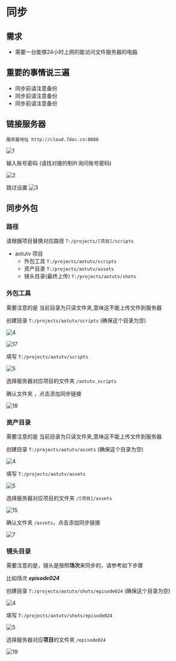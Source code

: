 # 同步
## 需求

* 需要一台能够24小时上网的能访问文件服务器的电脑

## 重要的事情说三遍
* 同步前请注意备份
* 同步前请注意备份
* 同步前请注意备份


## 链接服务器
`服务器地址 http://cloud.7doc.cn:8888`

![1](images/1.png)

输入账号密码 (请找对接的制片询问账号密码)

![2](images/2.png)

跳过设置
![3](images/3.png)






## 同步外包

### 路径
请根据项目替换对应路径 `T:/projects/[项目]/scripts` 

- aotutv 项目 
    - 外包工具 `T:/projects/aotutv/scripts` 
    - 资产目录 `T:/projects/aotutv/assets` 
    - 镜头目录(最终上传) `T:/projects/aotutv/shots`  


### **外包工具**
需要注意的是 当前目录为只读文件夹,意味这不能上传文件到服务器

创建目录 `T:/projects/aotutv/scripts` (确保这个目录为空)

![4](images/4.png)

![17](images/17.png)

填写 `T:/projects/aotutv/scripts`

![5](images/16.png)

选择服务器对应项目的文件夹 `/aotutv_scripts`


确认文件夹 ，点击添加同步链接

![18](images/18.png)


### **资产目录**
需要注意的是 当前目录为只读文件夹,意味这不能上传文件到服务器

创建目录 `T:/projects/aotutv/assets` (确保这个目录为空)

![4](images/4.png)

填写 `T:/projects/aotutv/assets`

![5](images/5.png)

选择服务器对应项目的文件夹 `/[项目]/assets`

![15](images/15.png)

确认文件夹 `/assets`，点击添加同步链接

![7](images/7.png)


### **镜头目录**
需要注意的是，镜头是按照**场次**来同步的，请参考如下步骤

比如场次 ***episode024***

创建目录 `T:/projects/aotutv/shots/episode024` (确保这个目录为空)

![4](images/4.png)

填写 `T:/projects/aotutv/shots/episode024`

![5](images/5.png)

选择服务器对应**项目**的文件夹 `/episode024`

![19](images/19.png)